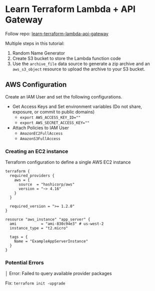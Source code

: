 # Learn Terraform Lambda + API Gateway
Follow repo: [learn-terraform-lambda-api-gateway](https://github.com/hashicorp-education/learn-terraform-lambda-api-gateway)

Multiple steps in this tutorial:
1. Random Name Generator
2. Create S3 bucket to store the Lambda function code
2. Use the `archive_file` data source to generate a zip archive and an `aws_s3_object` resource to upload the archive to your S3 bucket.

## AWS Configuration
Create an IAM User and set the following configurations.
* Get Access Keys and Set environment variables (Do not share, exposure, or commit to public domains)
    - `export AWS_ACCESS_KEY_ID=""`
    - `export AWS_SECRET_ACCESS_KEY=""`
* Attach Policies to IAM User
    - `AmazonEC2FullAccess`
    - `AmazonS3FullAccess`

### Creating an EC2 instance
Terraform configuration to define a single AWS EC2 instance

```hcl
terraform {
  required_providers {
    aws = {
      source  = "hashicorp/aws"
      version = "~> 4.16"
    }
  }

  required_version = ">= 1.2.0"
}

resource "aws_instance" "app_server" {
  ami           = "ami-830c94e3" # us-west-2
  instance_type = "t2.micro"

  tags = {
    Name = "ExampleAppServerInstance"
  }
}

```

### Potential Errors

│ Error: Failed to query available provider packages

Fix: `terraform init -upgrade`